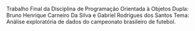 Trabalho Final da Disciplina de Programação Orientada à Objetos
Dupla: Bruno Henrique Carneiro Da Silva e Gabriel Rodrigues dos Santos
Tema: Análise exploratória de dados do campeonato brasileiro de futebol. 

